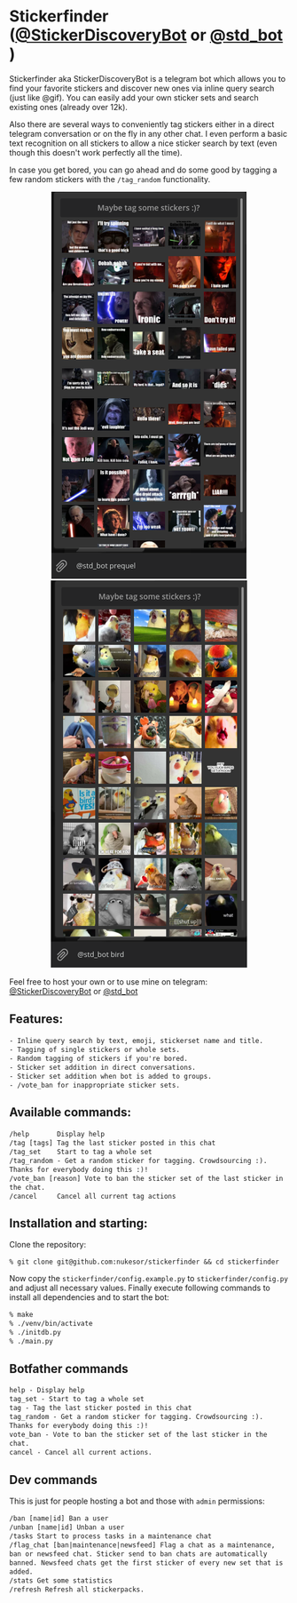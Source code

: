 # Stickerfinder ([@StickerDiscoveryBot](https://t.me/StickerDiscoveryBot) or [@std_bot](https://t.me/std_bot) )

Stickerfinder aka StickerDiscoveryBot is a telegram bot which allows you to find your favorite stickers and discover new ones via inline query search (just like @gif).
You can easily add your own sticker sets and search existing ones (already over 12k).

Also there are several ways to conveniently tag stickers either in a direct telegram conversation or on the fly in any other chat.
I even perform a basic text recognition on all stickers to allow a nice sticker search by text (even though this doesn't work perfectly all the time).

In case you get bored, you can go ahead and do some good by tagging a few random stickers with the `/tag_random` functionality.

<p align="center">
    <img src="https://raw.githubusercontent.com/Nukesor/images/master/sticker_finder1.png">
    <img src="https://raw.githubusercontent.com/Nukesor/images/master/sticker_finder2.png">
</p>

Feel free to host your own or to use mine on telegram: [@StickerDiscoveryBot](https://t.me/StickerDiscoveryBot) or [@std_bot](https://t.me/std_bot)

## Features:

    - Inline query search by text, emoji, stickerset name and title.
    - Tagging of single stickers or whole sets.
    - Random tagging of stickers if you're bored.
    - Sticker set addition in direct conversations.
    - Sticker set addition when bot is added to groups.
    - /vote_ban for inappropriate sticker sets.


## Available commands:

    /help       Display help
    /tag [tags] Tag the last sticker posted in this chat
    /tag_set    Start to tag a whole set
    /tag_random - Get a random sticker for tagging. Crowdsourcing :). Thanks for everybody doing this :)!
    /vote_ban [reason] Vote to ban the sticker set of the last sticker in the chat.
    /cancel     Cancel all current tag actions


## Installation and starting:

Clone the repository: 

    % git clone git@github.com:nukesor/stickerfinder && cd stickerfinder

Now copy the `stickerfinder/config.example.py` to `stickerfinder/config.py` and adjust all necessary values.
Finally execute following commands to install all dependencies and to start the bot:

    % make
    % ./venv/bin/activate
    % ./initdb.py
    % ./main.py


## Botfather commands

    help - Display help
    tag_set - Start to tag a whole set
    tag - Tag the last sticker posted in this chat
    tag_random - Get a random sticker for tagging. Crowdsourcing :). Thanks for everybody doing this :)!
    vote_ban - Vote to ban the sticker set of the last sticker in the chat.
    cancel - Cancel all current actions.


## Dev commands
This is just for people hosting a bot and those with `admin` permissions:

    /ban [name|id] Ban a user
    /unban [name|id] Unban a user
    /tasks Start to process tasks in a maintenance chat
    /flag_chat [ban|maintenance|newsfeed] Flag a chat as a maintenance, ban or newsfeed chat. Sticker send to ban chats are automatically banned. Newsfeed chats get the first sticker of every new set that is added.
    /stats Get some statistics
    /refresh Refresh all stickerpacks.
